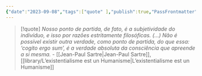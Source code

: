 ```yaml
---
{"date":"2023-09-08","tags":["quote" ],"publish":true,"PassFrontmatter":true}
---
```


>[!quote] *Nosso ponto de partida, de fato, é a subjetividade do indivíduo, e isso por razões estritamente filosóficas. (...) Não é possível existir outra verdade, como ponto de partida, do que essa: ‘cogito ergo sum’, é a verdade absoluta da consciência que apreende a si mesma.*
> \- [[Jean-Paul Sartre\|Jean-Paul Sartre]], [[library/L’existentialisme est un Humanisme\|L’existentialisme est un Humanisme]] 
